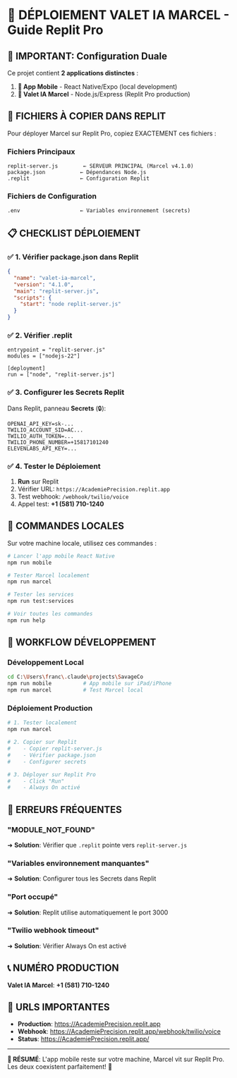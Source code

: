 # 🤖 DÉPLOIEMENT VALET IA MARCEL - Guide Replit Pro

## 🚨 IMPORTANT: Configuration Duale

Ce projet contient **2 applications distinctes** :

1. **📱 App Mobile** - React Native/Expo (local development)
2. **🤖 Valet IA Marcel** - Node.js/Express (Replit Pro production)

## 🔧 FICHIERS À COPIER DANS REPLIT

Pour déployer Marcel sur Replit Pro, copiez EXACTEMENT ces fichiers :

### Fichiers Principaux
```
replit-server.js        ← SERVEUR PRINCIPAL (Marcel v4.1.0)
package.json           ← Dépendances Node.js
.replit                ← Configuration Replit
```

### Fichiers de Configuration  
```
.env                   ← Variables environnement (secrets)
```

## 📋 CHECKLIST DÉPLOIEMENT

### ✅ 1. Vérifier package.json dans Replit
```json
{
  "name": "valet-ia-marcel",
  "version": "4.1.0", 
  "main": "replit-server.js",
  "scripts": {
    "start": "node replit-server.js"
  }
}
```

### ✅ 2. Vérifier .replit
```
entrypoint = "replit-server.js"
modules = ["nodejs-22"]

[deployment]
run = ["node", "replit-server.js"]
```

### ✅ 3. Configurer les Secrets Replit
Dans Replit, panneau **Secrets** (🔒):
```
OPENAI_API_KEY=sk-...
TWILIO_ACCOUNT_SID=AC...
TWILIO_AUTH_TOKEN=...
TWILIO_PHONE_NUMBER=+15817101240
ELEVENLABS_API_KEY=...
```

### ✅ 4. Tester le Déploiement
1. **Run** sur Replit
2. Vérifier URL: `https://AcademiePrecision.replit.app`
3. Test webhook: `/webhook/twilio/voice`
4. Appel test: **+1 (581) 710-1240**

## 🎯 COMMANDES LOCALES

Sur votre machine locale, utilisez ces commandes :

```bash
# Lancer l'app mobile React Native
npm run mobile

# Tester Marcel localement  
npm run marcel

# Tester les services
npm run test:services

# Voir toutes les commandes
npm run help
```

## 🔄 WORKFLOW DÉVELOPPEMENT

### Développement Local
```bash
cd C:\Users\franc\.claude\projects\SavageCo
npm run mobile          # App mobile sur iPad/iPhone
npm run marcel          # Test Marcel local
```

### Déploiement Production
```bash
# 1. Tester localement
npm run marcel

# 2. Copier sur Replit
#    - Copier replit-server.js
#    - Vérifier package.json 
#    - Configurer secrets

# 3. Déployer sur Replit Pro
#    - Click "Run"
#    - Always On activé
```

## 🚨 ERREURS FRÉQUENTES

### "MODULE_NOT_FOUND"
➜ **Solution**: Vérifier que `.replit` pointe vers `replit-server.js`

### "Variables environnement manquantes"
➜ **Solution**: Configurer tous les Secrets dans Replit

### "Port occupé"
➜ **Solution**: Replit utilise automatiquement le port 3000

### "Twilio webhook timeout"
➜ **Solution**: Vérifier Always On est activé

## 📞 NUMÉRO PRODUCTION
**Valet IA Marcel**: **+1 (581) 710-1240**

## 🔗 URLS IMPORTANTES
- **Production**: https://AcademiePrecision.replit.app
- **Webhook**: https://AcademiePrecision.replit.app/webhook/twilio/voice
- **Status**: https://AcademiePrecision.replit.app/

---

**🎯 RÉSUMÉ**: L'app mobile reste sur votre machine, Marcel vit sur Replit Pro. Les deux coexistent parfaitement! 🚀